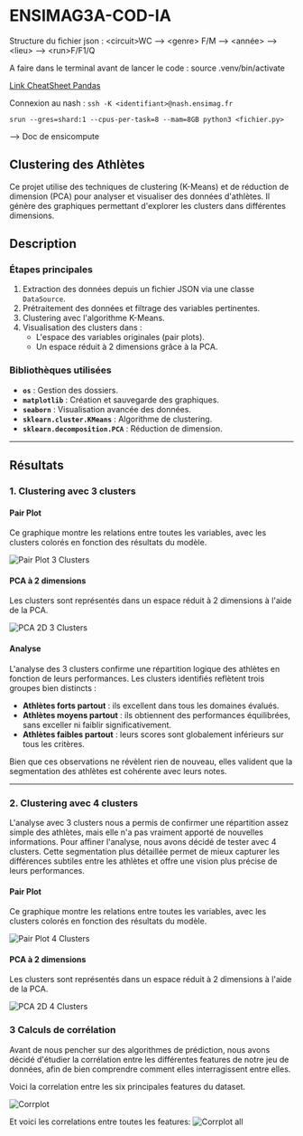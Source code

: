# ENSIMAG3A-COD-IA

Structure du fichier json :  \<circuit\>WC --> \<genre\> F/M --> \<année\> --> \<lieu\> --> \<run\>F/F1/Q

A faire dans le terminal avant de lancer le code : source .venv/bin/activate

[Link CheatSheet Pandas](https://pandas.pydata.org/Pandas_Cheat_Sheet.pdf)

Connexion au nash : `ssh -K <identifiant>@nash.ensimag.fr`

`srun --gres=shard:1 --cpus-per-task=8 --mam=8GB python3 <fichier.py>`

--> Doc de ensicompute

## Clustering des Athlètes

Ce projet utilise des techniques de clustering (K-Means) et de réduction de dimension (PCA) pour analyser et visualiser des données d'athlètes. Il génère des graphiques permettant d'explorer les clusters dans différentes dimensions.

## Description

### Étapes principales

1. Extraction des données depuis un fichier JSON via une classe `DataSource`.
2. Prétraitement des données et filtrage des variables pertinentes.
3. Clustering avec l'algorithme K-Means.
4. Visualisation des clusters dans :
   - L'espace des variables originales (pair plots).
   - Un espace réduit à 2 dimensions grâce à la PCA.

### Bibliothèques utilisées

- **`os`** : Gestion des dossiers.
- **`matplotlib`** : Création et sauvegarde des graphiques.
- **`seaborn`** : Visualisation avancée des données.
- **`sklearn.cluster.KMeans`** : Algorithme de clustering.
- **`sklearn.decomposition.PCA`** : Réduction de dimension.

---

## Résultats

### 1. Clustering avec 3 clusters

#### Pair Plot

Ce graphique montre les relations entre toutes les variables, avec les clusters colorés en fonction des résultats du modèle.

![Pair Plot 3 Clusters](lib/etude_clusters/multi_dimensions_cluster_3.png)

#### PCA à 2 dimensions

Les clusters sont représentés dans un espace réduit à 2 dimensions à l'aide de la PCA.

![PCA 2D 3 Clusters](lib/etude_clusters/two_dimensions_cluster_3.png)

#### Analyse

L'analyse des 3 clusters confirme une répartition logique des athlètes en fonction de leurs performances. Les clusters identifiés reflètent trois groupes bien distincts :  

- **Athlètes forts partout** : ils excellent dans tous les domaines évalués.  
- **Athlètes moyens partout** : ils obtiennent des performances équilibrées, sans exceller ni faiblir significativement.  
- **Athlètes faibles partout** : leurs scores sont globalement inférieurs sur tous les critères.  

Bien que ces observations ne révèlent rien de nouveau, elles valident que la segmentation des athlètes est cohérente avec leurs notes.

---

### 2. Clustering avec 4 clusters

L'analyse avec 3 clusters nous a permis de confirmer une répartition assez simple des athlètes, mais elle n'a pas vraiment apporté de nouvelles informations. Pour affiner l'analyse, nous avons décidé de tester avec 4 clusters. Cette segmentation plus détaillée permet de mieux capturer les différences subtiles entre les athlètes et offre une vision plus précise de leurs performances.

#### Pair Plot

Ce graphique montre les relations entre toutes les variables, avec les clusters colorés en fonction des résultats du modèle.

![Pair Plot 4 Clusters](lib/etude_clusters/multi_dimensions_cluster_4.png)

#### PCA à 2 dimensions

Les clusters sont représentés dans un espace réduit à 2 dimensions à l'aide de la PCA.

![PCA 2D 4 Clusters](lib/etude_clusters/two_dimensions_cluster_4.png)

### 3 Calculs de corrélation

Avant de nous pencher sur des algorithmes de prédiction, nous avons décidé d'étudier la corrélation entre les différentes features de notre jeu de données, afin de bien comprendre comment elles interragissent entre elles.

Voici la correlation entre les six principales features du dataset.

![Corrplot](lib/etude_corrplot/corr.png)

Et voici les correlations entre toutes les features:
![Corrplot all](lib/etude_corrplot/corr-all.png)

